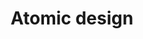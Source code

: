 ---
title: Atomic design
category: articulos
subcategory: desarrolladores
contenido: El diseño atomico es una metodologia para diseñar sistemas visuales 
content: Atomic design is a methodology for crafting effective design systems.
link: http://atomicdesign.bradfrost.com/table-of-contents/
favicon: http://bradfrost.com/favicon.ico
image: atomic-design
---